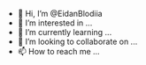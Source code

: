 - 👋 Hi, I’m @EidanBlodiia
- 👀 I’m interested in ...
- 🌱 I’m currently learning ...
- 💞️ I’m looking to collaborate on ...
- 📫 How to reach me ...

<!---
EidanBlodiia/EidanBlodiia is a ✨ special ✨ repository because its `README.md` (this file) appears on your GitHub profile.
You can click the Preview link to take a look at your changes.
--->
